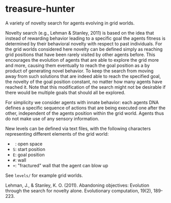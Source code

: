 # treasure-hunter

A variety of novelty search for agents evolving in grid worlds.

Novelty search (e.g., Lehman & Stanley, 2011) is based on the idea that instead of rewarding behavior leading to a specific goal the agents fitness is determined by their behavioral novelty with respect to past individuals. For the grid worlds considered here novelty can be defined simply as reaching grid positions that have been rarely visited by other agents before. This encourages the evolution of agents that are able to explore the grid more and more, causing them eventually to reach the goal position as a by product of generating novel behavior. To keep the search from moving away from such solutions that are indeed able to reach the specified goal, the novelty of the goal position constant, no matter how many agents have reached it. Note that this modification of the search might not be desirable if there would be multiple goals that should all be explored.

For simplicity we consider agents with innate behavior: each agents DNA defines a specific sequence of actions that are being executed one after the other, independent of the agents position within the grid world. Agents thus do not make use of any sensory information.

New levels can be defined via text files, with the following characters representing different elements of the grid world:
- ` `: open space
- `S`: start position
- `E`: goal position
- `#`: wall
- `+`: "fractured" wall that the agent can blow up

See `levels/` for example grid worlds.

Lehman, J., & Stanley, K. O. (2011). Abandoning objectives: Evolution through the search for novelty alone. Evolutionary computation, 19(2), 189-223.
